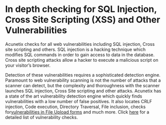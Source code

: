 **In depth checking for SQL Injection, Cross Site Scripting (XSS) and Other Vulnerabilities**
=============================================================================================

Acunetix checks for all web vulnerabilities including SQL injection,
Cross site scripting and others. SQL injection is a hacking technique
which modifies SQL commands in order to gain access to data in the
database. Cross site scripting attacks allow a hacker to execute a
malicious script on your visitor’s browser.

Detection of these vulnerabilities requires a sophisticated detection
engine. Paramount to web vulnerability scanning is not the number of
attacks that a scanner can detect, but the complexity and thoroughness
with the scanner launches SQL injection, Cross Site scripting and other
attacks. Acunetix has a state of the art vulnerability detection engine
which quickly finds vulnerabilities with a low number of false
positives. It also locates CRLF injection, Code execution, Directory
Traversal, File inclusion, checks for[vulnerabilities in File Upload
forms](http://www.acunetix.com/websitesecurity/upload-forms-threat/) and
much more. Click
[here](http://www.acunetix.com/support/vulnerability-checks/) for a
detailed list of vulnerability checks.
